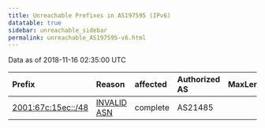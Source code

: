 ```yaml
---
title: Unreachable Prefixes in AS197595 (IPv6)
datatable: true
sidebar: unreachable_sidebar
permalink: unreachable_AS197595-v6.html
---
```


Data as of 2018-11-16 02:35:00 UTC


<div class="datatable-begin"></div>

| Prefix                                                         | Reason                                                                                                     | affected   | Authorized AS   |   MaxLength | Anchor                                         |   unreachable /48s |
|:---------------------------------------------------------------|:-----------------------------------------------------------------------------------------------------------|:-----------|:----------------|------------:|:-----------------------------------------------|-------------------:|
| [2001:67c:15ec::/48](https://stat.ripe.net/2001:67c:15ec::/48) | [INVALID ASN](https://rpki-validator.ripe.net/announcement-preview?asn=AS197595&prefix=2001:67c:15ec::/48) | complete   | AS21485         |          48 | [RIPE](unreachable_RIPE_NCC_RPKI_Root-v6.html) |                  1 |

<div class="datatable-end"></div>